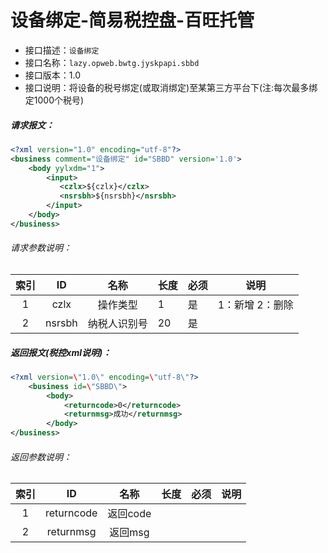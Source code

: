 # 设备绑定-简易税控盘-百旺托管

- 接口描述：`设备绑定`
- 接口名称：`lazy.opweb.bwtg.jyskpapi.sbbd`
- 接口版本：1.0
- 接口说明：将设备的税号绑定(或取消绑定)至某第三方平台下(注:每次最多绑定1000个税号)

##### 请求报文：

```xml
<?xml version="1.0" encoding="utf-8"?>
<business comment="设备绑定" id="SBBD" version='1.0'>
    <body yylxdm="1">
        <input>
           <czlx>${czlx}</czlx>
           <nsrsbh>${nsrsbh}</nsrsbh>
        </input>
    </body>
</business>
```

###### 请求参数说明：

| 索引 |     ID     |       名称       | 长度  | 必须 | 说明                                                         |
| :--: | :--------: | :--------------: | ----- | ---- | ------------------------------------------------------------ |
|  1   |   czlx   |      操作类型      | 1    | 是   | 1：新增    2：删除 |
|  2   | nsrsbh |     纳税人识别号     | 20 | 是   |       |

##### 返回报文(税控xml说明)：

```xml
<?xml version=\"1.0\" encoding=\"utf-8\"?>
	<business id=\"SBBD\">
        <body>
            <returncode>0</returncode>
            <returnmsg>成功</returnmsg>
        </body>
</business>
```

###### 返回参数说明：

| 索引 |     ID     |   名称   | 长度 | 必须 | 说明 |
| :--: | :--------: | :------: | :--: | :--: | ---- |
|  1   | returncode | 返回code |      |      |      |
|  2   | returnmsg  | 返回msg  |      |      |      |